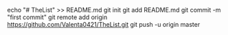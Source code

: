 echo "# TheList" >> README.md
git init
git add README.md
git commit -m "first commit"
git remote add origin https://github.com/Valenta0421/TheList.git
git push -u origin master
